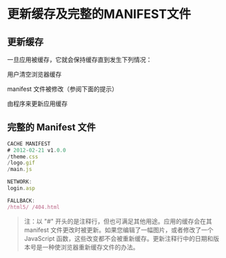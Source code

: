 # 更新缓存及完整的MANIFEST文件

## 更新缓存

一旦应用被缓存，它就会保持缓存直到发生下列情况：

用户清空浏览器缓存

manifest 文件被修改（参阅下面的提示）

由程序来更新应用缓存

## 完整的 Manifest 文件

```javascript
CACHE MANIFEST
# 2012-02-21 v1.0.0
/theme.css
/logo.gif
/main.js

NETWORK:
login.asp

FALLBACK:
/html5/ /404.html
```

> 注：以 "#" 开头的是注释行，但也可满足其他用途。应用的缓存会在其 manifest 文件更改时被更新。如果您编辑了一幅图片，或者修改了一个 JavaScript 函数，这些改变都不会被重新缓存。更新注释行中的日期和版本号是一种使浏览器重新缓存文件的办法。